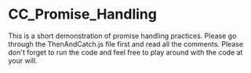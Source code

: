 # CC_Promise_Handling
This is a short demonstration of promise handling practices.
Please go through the ThenAndCatch.js file first and read all the comments. 
Please don't forget to run the code and feel free to play around with the code at your will.
